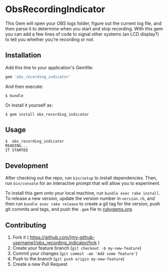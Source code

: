# ObsRecordingIndicator

This Gem will open your OBS logs folder, figure out the current log file, and then parse it to determine when you start and stop recording.  With this gem you can add a few lines of code to signal other systems (an LCD display?) to tell you whether you're recording or not.  

## Installation

Add this line to your application's Gemfile:

```ruby
gem 'obs_recording_indicator'
```

And then execute:

    $ bundle

Or install it yourself as:

    $ gem install obs_recording_indicator

## Usage

```
$  obs_recording_indicator
READING...
IT STARTED
```

## Development

After checking out the repo, run `bin/setup` to install dependencies. Then, run `bin/console` for an interactive prompt that will allow you to experiment.

To install this gem onto your local machine, run `bundle exec rake install`. To release a new version, update the version number in `version.rb`, and then run `bundle exec rake release` to create a git tag for the version, push git commits and tags, and push the `.gem` file to [rubygems.org](https://rubygems.org).

## Contributing

1. Fork it ( https://github.com/[my-github-username]/obs_recording_indicator/fork )
2. Create your feature branch (`git checkout -b my-new-feature`)
3. Commit your changes (`git commit -am 'Add some feature'`)
4. Push to the branch (`git push origin my-new-feature`)
5. Create a new Pull Request
